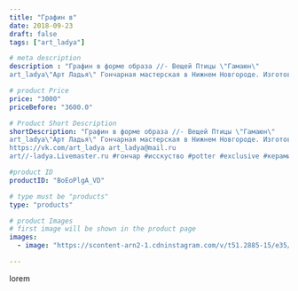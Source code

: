 ```yaml
---
title: "Графин в"
date: 2018-09-23
draft: false
tags: ["art_ladya"]

# meta description
description : "Графин в форме образа //- Вещей Птицы \"Гамаюн\" 
art_ladya\"Арт Ладья\" Гончарная мастерская в Нижнем Новгороде. Изготовление керамики и мастер//-классы по обу"

# product Price
price: "3000"
priceBefore: "3600.0"

# Product Short Description
shortDescription: "Графин в форме образа //- Вещей Птицы \"Гамаюн\" 
art_ladya\"Арт Ладья\" Гончарная мастерская в Нижнем Новгороде. Изготовление керамики и мастер//-классы по обучению. 
https://vk.com/art_ladya art_ladya@mail.ru 
art//-ladya.Livemaster.ru #гончар #исскуство #potter #exclusive #керамикаручнаяработа #керамиканазаказ #handmade #керамика #гончарнаяпосуда #эксклюзивнаякерамика #painter #decor #ceramicar #nntoday #claygoods #restaurant #earthenware #ceramic #design #гамаюн #графин #magic #ezoteric #ceramicart #магия #эзотерика #clay #авторскаякерамика"

#product ID
productID: "BoEoPlgA_VD"

# type must be "products"
type: "products"

# product Images
# first image will be shown in the product page
images:
  - image: "https://scontent-arn2-1.cdninstagram.com/v/t51.2885-15/e35/41275738_281799419334501_6884555768845706562_n.jpg?se=7&tp=1&_nc_ht=scontent-arn2-1.cdninstagram.com&_nc_cat=109&_nc_ohc=upkj5jZCJocAX8KZElv&ccb=7-4&oh=f92ef6ebcfcc7bdef66ecd0d8705bace&oe=60846134&_nc_sid=86f79a&ig_cache_key=MTg3NDgwMDMzNzgxMTE0MTk1NQ%3D%3D.2-ccb7-4"

---
```

lorem
